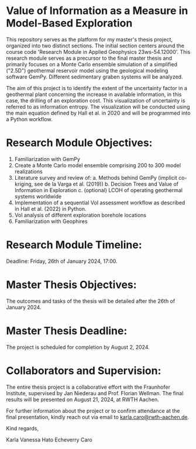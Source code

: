 # Value of Information as a Measure in Model-Based Exploration

This repository serves as the platform for my master's thesis project, organized into two distinct sections. The initial section centers around the course code 'Research Module in Applied Geophysics 23ws-54.12000'. This research module serves as a precursor to the final master thesis and primarily focuses on a Monte Carlo ensemble simulation of a simplified ("2.5D") geothermal reservoir model using the geological modeling software GemPy. Different sedimentary graben systems will be analyzed.

The aim of this project is to identify the extent of the uncertainty factor in a geothermal plant concerning the increase in available information, in this case, the drilling of an exploration cost. This visualization of uncertainty is referred to as information entropy. The visualization will be conducted using the main equation defined by Hall et al. in 2020 and will be programmed into a Python workflow.

# Research Module Objectives:

1. Familiarization with GemPy
2. Create a Monte Carlo model ensemble comprising 200 to 300 model realizations
3. Literature survey and review of:
   a. Methods behind GemPy (implicit co-kriging, see de la Varga et al. (2019))
   b. Decision Trees and Value of Information in Exploration
   c. (optional) LCOH of operating geothermal systems worldwide
4. Implementation of a sequential VoI assessment workflow as described in Hall et al. (2022) in Python.
5. VoI analysis of different exploration borehole locations
6. Familiarization with Geophires

# Research Module Timeline:

Deadline: Friday, 26th of January 2024, 17:00.

# Master Thesis Objectives:

The outcomes and tasks of the thesis will be detailed after the 26th of January 2024.

# Master Thesis Deadline:

The project is scheduled for completion by August 2, 2024.

# Collaborators and Supervision:

The entire thesis project is a collaborative effort with the Fraunhofer Institute, supervised by Jan Niederau and Prof. Florian Wellman. The final results will be presented on August 21, 2024, at RWTH Aachen.

For further information about the project or to confirm attendance at the final presentation, kindly reach out via email to karla.caro@rwth-aachen.de.


Kind regards,

Karla Vanessa Hato Echeverry Caro
